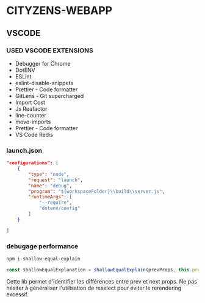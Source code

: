 # CITYZENS-WEBAPP


## VSCODE


### USED VSCODE EXTENSIONS

* Debugger for Chrome
* DotENV
* ESLint
* eslint-disable-snippets
* Prettier - Code formatter
* GitLens - Git supercharged
* Import Cost
* Js Reafactor
* line-counter
* move-imports
* Prettier - Code formatter
* VS Code Redis

### launch.json

```json
"configurations": [
    {
        "type": "node",
        "request": "launch",
        "name": "debug",
        "program": "${workspaceFolder}\\build\\server.js",
        "runtimeArgs": [
            "--require",
            "dotenv/config"
        ]
    }

]
```

### debugage performance
```sh
npm i shallow-equal-explain
```
```javascript
const shallowEqualExplanation = shallowEqualExplain(prevProps, this.props);
```
Cette lib permet d'identifier les différences entre prev et next props.
Ne pas hésiter à généraliser l'utilisation de reselect pour éviter le rerendering excessif.
